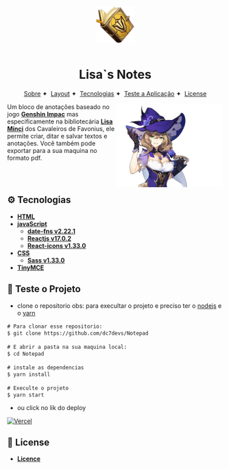 <div align="center">
<img align="center" width="90" src=".github/bg-book.png">
</div>
<br>

<h1 align="center">Lisa`s Notes</h1>

<p align="center">
  <a href="#-About">Sobre</a>&nbsp;✦&nbsp;
  <a href="#-Layout">Layout</a>&nbsp;✦&nbsp;
  <a href="#-Tecnologias">Tecnologias</a>&nbsp;✦&nbsp;
  <a href="#-Teste-o-Projeto">Teste a Aplicação</a>&nbsp;✦&nbsp;
  <a href="#-License">License</a>
</p>


<img align="right" width="250" src="./.github/lisa.png" alt="Lisa">

Um bloco de anotações baseado no jogo [**Genshin Impac**](https://genshin.hoyoverse.com/pt/) mas especificamente na bibliotecária [**Lisa Minci**](https://genshin-impact.fandom.com/pt-br/wiki/Lisa) dos Cavaleiros de Favonius, ele permite criar, ditar e salvar textos e anotações. Você também pode exportar para a sua maquina no formato pdf.

<br><br>

## ⚙ **Tecnologias**

- [**HTML**](https://www.w3schools.com/html/html_intro.asp)
- [**javaScript**](https://www.w3schools.com/js/)
    - [**date-fns v2.22.1**](https://date-fns.org/)
    - [**Reactjs v17.0.2**](https://reactjs.org/)
    - [**React-icons v1.33.0**](https://react-icons.github.io/react-icons)
- [**CSS**](https://www.w3schools.com/css/)
    - [**Sass v1.33.0**](https://sass-lang.com/)
- [**TinyMCE**](https://www.tiny.cloud/)


## 📔 **Teste o Projeto**
- clone o repositorio obs: para execultar o projeto e preciso ter o [nodejs](https://nodejs.org/en/) e o [yarn](https://classic.yarnpkg.com/en/)
```
# Para clonar esse repositorio:
$ git clone https://github.com/dc7devs/Notepad

# E abrir a pasta na sua maquina local:
$ cd Notepad

# instale as dependencias
$ yarn install

# Execulte o projeto
$ yarn start

```

- ou click no lik do deploy

[![Vercel](https://img.shields.io/static/v1?label=&message=VERCEL&color=black&style=for-the-badge&logo=VERCEL)](https://note-pad-diego-devss.vercel.app/)

## 📝 **License**

- [**Licence**](https://github.com/dc7devs/Notepad/blob/main/LICENSE)
